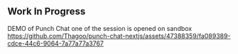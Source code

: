 ## Work In Progress

DEMO of Punch Chat one of the session is opened on sandbox
https://github.com/Thagoo/punch-chat-nextjs/assets/47388359/fa089389-cdce-44c6-9064-7a77a77a3767

